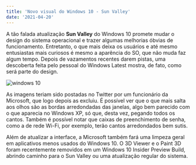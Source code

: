 ```yaml
---
title: 'Novo visual do Windows 10 - Sun Valley'
date: '2021-04-20'
---
```

A tão falada atualização **Sun Valley** do Windows 10 promete mudar o design do sistema operacional e trazer algumas melhorias óbvias de funcionamento. Entretanto, o que mais deixa os usuários e até mesmo entusiastas mais curiosos é mesmo a aparência do SO, que não muda faz algum tempo. Depois de vazamentos recentes darem pistas, uma descoberta feita pelo pessoal do Windows Latest mostra, de fato, como será parte do design.

![windows 10](https://ibcdn.canaltech.com.br/zjw9P0cUJroIyy0Lym6g6FBMuMk=/1024x0/smart/i440849.jpeg)

As imagens teriam sido postadas no Twitter por um funcionário da Microsoft, que logo depois as excluiu. É possível ver que o que mais salta aos olhos são as bordas arredondadas das janelas, algo bem parecido com o que aparecia no Windows XP, só que, desta vez, pegando todos os cantos. Também é possível notar que caixas de preenchimento de senha, como a de rede Wi-Fi, por exemplo, terão cantos arredondados bem sutis.


Além de atualizar a interface, a Microsoft também fará uma limpeza geral em aplicativos menos usados ​​do Windows 10. O 3D Viewer e o Paint 3D foram recentemente removidos em um Windows 10 Insider Preview Build, abrindo caminho para o Sun Valley ou uma atualização regular do sistema.